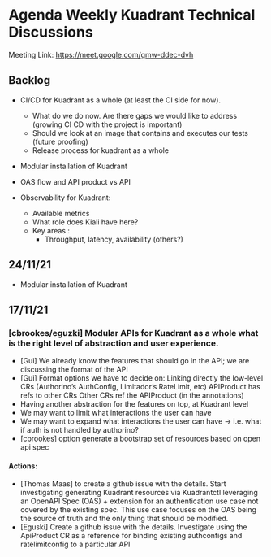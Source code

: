 # Agenda Weekly Kuadrant Technical Discussions


Meeting Link: https://meet.google.com/gmw-ddec-dvh


## Backlog 

- CI/CD for Kuadrant as a whole (at least the CI side for now). 
    - What do we do now. Are there gaps we would like to address (growing CI CD with the project is important)
    - Should we look at an image that contains and executes our tests (future proofing)
    - Release process for kuadrant as a whole 

- Modular installation of Kuadrant   
- OAS flow and API product vs API 
- Observability for Kuadrant:
  - Available metrics
  - What role does Kiali have here?
  - Key areas :
    - Throughput, latency, availability (others?)

## 24/11/21
- Modular installation of Kuadrant   


## 17/11/21

### [cbrookes/eguzki] Modular APIs for Kuadrant as a whole  what is the right level of abstraction and user experience.
- [Gui] We already know the features that should go in the API; we are discussing the format of the API
- [Gui] Format options we have to decide on:
Linking directly the low-level CRs (Authorino’s AuthConfig, Limitador’s RateLimit, etc)
APIProduct has refs to other CRs
Other CRs ref the APIProduct (in the annotations)
- Having another abstraction for the features on top, at Kuadrant level
- We may want to limit what interactions the user can have
- We may want to expand what interactions the user can have → i.e. what if auth is not handled by authorino?
- [cbrookes] option generate a bootstrap set of resources based on open api spec
#### Actions:
- [Thomas Maas] to create a github issue with the details. Start investigating generating Kuadrant resources via Kuadrantctl leveraging an OpenAPI Spec (OAS) + extension for an authentication use case not covered by the existing spec. This use case focuses on the OAS being the source of truth and the only thing that should be modified.
- [Eguski] Create a github issue with the details. Investigate using the ApiProduct CR as a reference for binding existing authconfigs and ratelimitconfig to a particular API 



